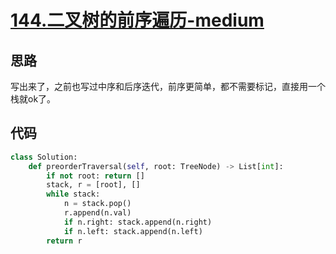 # [144.二叉树的前序遍历-medium](https://leetcode-cn.com/problems/binary-tree-preorder-traversal/)

## 思路

写出来了，之前也写过中序和后序迭代，前序更简单，都不需要标记，直接用一个栈就ok了。

## 代码

```python
class Solution:
    def preorderTraversal(self, root: TreeNode) -> List[int]:
        if not root: return []
        stack, r = [root], []
        while stack:
            n = stack.pop()
            r.append(n.val)
            if n.right: stack.append(n.right)
            if n.left: stack.append(n.left)
        return r
```